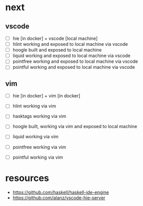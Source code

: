 # next

## vscode
- [ ] hie [in docker] + vscode [local machine]
- [ ] hlint working and exposed to local machine via vscode
- [ ] hoogle built and exposed to local machine
- [ ] liquid working and exposed to local machine via vscode
- [ ] pointfree working and exposed to local machine via vscode
- [ ] pointful working and exposed to local machine via vscode

## vim
- [ ] hie [in docker] + vim [in docker]
- [ ] hlint working via vim
- [ ] hasktags working via vim
- [ ] hoogle built, working via vim and exposed to local machine
- [ ] liquid working via vim
- [ ] pointfree working via vim
- [ ] pointful working via vim


# resources
- https://github.com/haskell/haskell-ide-engine
- https://github.com/alanz/vscode-hie-server
